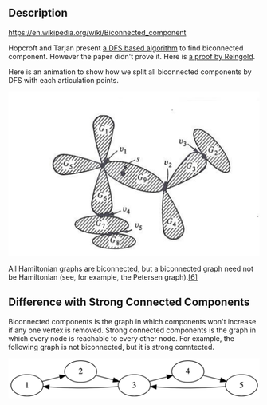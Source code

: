 ## Description
https://en.wikipedia.org/wiki/Biconnected_component

Hopcroft and Tarjan present [a DFS based algorithm](http://akira.ruc.dk/~keld/teaching/algoritmedesign_f03/Artikler/06/Hopcroft73.pdf) to find biconnected component. However the paper didn't prove it. Here is [a proof by Reingold](https://www.cs.cmu.edu/~avrim/451f12/lectures/biconnected.pdf). 

Here is an animation to show how we split all biconnected components by DFS with each articulation points.

![](./biconnect_dfs_illustration.png)

All Hamiltonian graphs are biconnected, but a biconnected graph need not be Hamiltonian (see, for example, the Petersen graph).[[6]](https://en.wikipedia.org/wiki/Hamiltonian_path#cite_note-6)

## Difference with Strong Connected Components
Biconnected components is the graph in which components won't increase if any one vertex is removed. Strong connected components is the graph in which every node is reachable to every other node. For example, the following graph is not biconnected, but it is strong conntected.

![](./biconnected-example.png)



